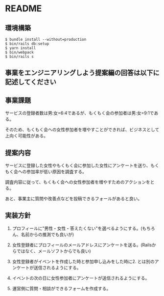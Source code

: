 # README

## 環境構築
```
$ bundle install --without=production
$ bin/rails db:setup
$ yarn install
$ bin/webpack
$ bin/rails s
```

## 事業をエンジニアリングしよう提案編の回答は以下に記述してください

## 事業課題
サービスの登録者数は男:女=6:4であるが、もくもく会の参加者は男:女=9:1である。

そのため、もくもく会への女性参加者を増やすことができれば、ビジネスとして上向く可能性がある。

## 提案内容
サービスに登録した女性やもくもく会に参加した女性にアンケートを送り、もくもく会への参加率が低い原因を調査する。

調査内容に従って、もくもく会への女性参加者を増やすためのアクションをとる。

あと、事業主に質問や改善点などを投稿できるフォールがあると良い。

## 実装方針
1. プロフィールに"男性・女性・答えたくない"を選べるようにする。(もちろん、名前からの推測でも良いが)

2. 女性登録者にプロフィールのメールアドレスにアンケートを送る。(Railsからではなく、メールソフトからでも良い)

3. 女性登録者がイベントを作成した時と参加申し込みをした時に2. とは別のアンケートが送信されるようにする。

4. イベントの次の日に女性参加者にアンケートが送信されるようにする。

5. 運営側に質問・相談ができるフォームを作成する。
